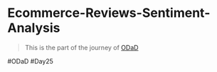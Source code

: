 # Ecommerce-Reviews-Sentiment-Analysis

> This is the part of the journey of [ODaD](https://github.com/Zinwaiyan274/One-DS-a-day)

#ODaD
#Day25
